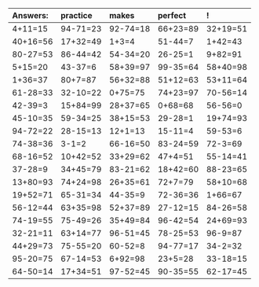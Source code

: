 | Answers: | practice | makes | perfect | ! |
| :--- | :--- | :--- | :--- | :--- |
| 4+11=15 | 94-71=23 | 92-74=18 | 66+23=89 | 32+19=51 | 
| 40+16=56 | 17+32=49 | 1+3=4 | 51-44=7 | 1+42=43 | 
| 80-27=53 | 86-44=42 | 54-34=20 | 26-25=1 | 9+82=91 | 
| 5+15=20 | 43-37=6 | 58+39=97 | 99-35=64 | 58+40=98 | 
| 1+36=37 | 80+7=87 | 56+32=88 | 51+12=63 | 53+11=64 | 
| 61-28=33 | 32-10=22 | 0+75=75 | 74+23=97 | 70-56=14 | 
| 42-39=3 | 15+84=99 | 28+37=65 | 0+68=68 | 56-56=0 | 
| 45-10=35 | 59-34=25 | 38+15=53 | 29-28=1 | 19+74=93 | 
| 94-72=22 | 28-15=13 | 12+1=13 | 15-11=4 | 59-53=6 | 
| 74-38=36 | 3-1=2 | 66-16=50 | 83-24=59 | 72-3=69 | 
| 68-16=52 | 10+42=52 | 33+29=62 | 47+4=51 | 55-14=41 | 
| 37-28=9 | 34+45=79 | 83-21=62 | 18+42=60 | 88-23=65 | 
| 13+80=93 | 74+24=98 | 26+35=61 | 72+7=79 | 58+10=68 | 
| 19+52=71 | 65-31=34 | 44-35=9 | 72-36=36 | 1+66=67 | 
| 56-12=44 | 63+35=98 | 52+37=89 | 27-12=15 | 84-26=58 | 
| 74-19=55 | 75-49=26 | 35+49=84 | 96-42=54 | 24+69=93 | 
| 32-21=11 | 63+14=77 | 96-51=45 | 78-25=53 | 96-9=87 | 
| 44+29=73 | 75-55=20 | 60-52=8 | 94-77=17 | 34-2=32 | 
| 95-20=75 | 67-14=53 | 6+92=98 | 23+5=28 | 33-18=15 | 
| 64-50=14 | 17+34=51 | 97-52=45 | 90-35=55 | 62-17=45 | 
